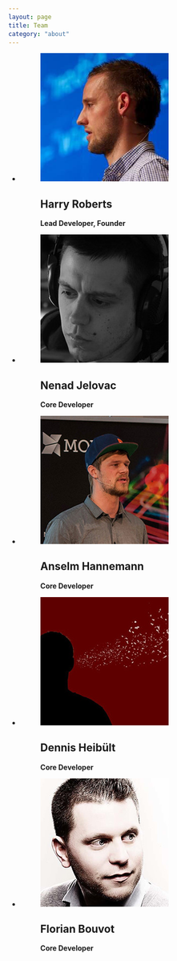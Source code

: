 ```yaml
---
layout: page
title: Team
category: "about"
---
```


<ul class="o-layout">

  <li class="o-layout__item  u-12/12">
    <figure class="o-media  c-bio-mini">
      <img src="/assets/img/avatars/harry-roberts.jpg" alt="" class="o-media__img  c-avatar" />
      <div class="o-media__body">
        <h2 class="c-bio-mini__title">Harry Roberts</h2>
        <strong>Lead Developer, Founder</strong>
      </div>
    </figure>
  </li>

  <li class="o-layout__item  u-6/12">
    <figure class="o-media  c-bio-mini">
      <img src="/assets/img/avatars/nenad-jelovac.jpg" alt="" class="o-media__img  c-avatar" />
      <div class="o-media__body">
        <h2 class="c-bio-mini__title">Nenad Jelovac</h2>
        <strong>Core Developer</strong>
      </div>
    </figure>
  </li>

  <li class="o-layout__item  u-6/12">
    <figure class="o-media  c-bio-mini">
      <img src="/assets/img/avatars/anselm-hannemann.jpg" alt="" class="o-media__img  c-avatar" />
      <div class="o-media__body">
        <h2 class="c-bio-mini__title">Anselm Hannemann</h2>
        <strong>Core Developer</strong>
      </div>
    </figure>
  </li>

  <li class="o-layout__item  u-6/12">
    <figure class="o-media  c-bio-mini">
      <img src="/assets/img/avatars/dennis-heibult.jpg" alt="" class="o-media__img  c-avatar" />
      <div class="o-media__body">
        <h2 class="c-bio-mini__title">Dennis Heibült</h2>
        <strong>Core Developer</strong>
      </div>
    </figure>
  </li>

  <li class="o-layout__item  u-6/12">
    <figure class="o-media  c-bio-mini">
      <img src="/assets/img/avatars/florian-Bouvot.jpg" alt="" class="o-media__img  c-avatar" />
      <div class="o-media__body">
        <h2 class="c-bio-mini__title">Florian Bouvot</h2>
        <strong>Core Developer</strong>
      </div>
    </figure>
  </li>

</ul>

